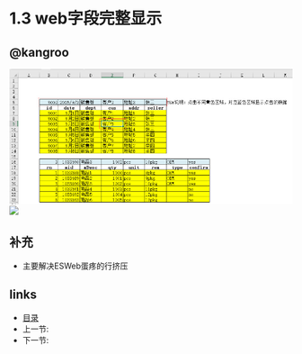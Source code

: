 # 1.3 web字段完整显示

## @kangroo

![](images/4.1.1.jpg?raw=true)
![](images/4.1.2.jpg?raw=true)

## 补充
 * 主要解决ESWeb蛋疼的行挤压
 
## links
  * [目录](<preface.md>)
  * 上一节: [](<01.1.md>)
  * 下一节: [](<01.4.md>)
